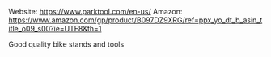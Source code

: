 Website: https://www.parktool.com/en-us/
Amazon: https://www.amazon.com/gp/product/B097DZ9XRG/ref=ppx_yo_dt_b_asin_title_o09_s00?ie=UTF8&th=1

Good quality bike stands and tools
